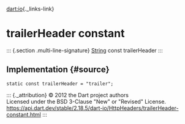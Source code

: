 [dart:io](../../dart-io/dart-io-library){._links-link}

trailerHeader constant
======================

::: {.section .multi-line-signature}
[String](../../dart-core/string-class) const trailerHeader
:::

Implementation {#source}
--------------

``` {.language-dart data-language="dart"}
static const trailerHeader = "trailer";
```

::: {._attribution}
© 2012 the Dart project authors\
Licensed under the BSD 3-Clause \"New\" or \"Revised\" License.\
<https://api.dart.dev/stable/2.18.5/dart-io/HttpHeaders/trailerHeader-constant.html>
:::
